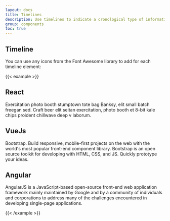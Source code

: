 ```yaml
---
layout: docs
title: Timelines
description: Use timelines to indicate a cronological type of information
group: components
toc: true
---
```


## Timeline

You can use any icons from the Font Awesome library to add for each timeline element:

{{< example >}}
<div class="row mt-4">
    <div class="col-12 mx-auto">
        <div class="timeline timeline-one">
        <!-- Timeline Item 1 -->
        <div class="timeline-item">
            <span class="icon icon-info icon-lg"><span class="fab fa-react"></span></span>
            <h2 class="h5 my-3">React</h2>
            <p>Exercitation photo booth stumptown tote bag Banksy, elit small batch freegan sed. Craft beer elit seitan exercitation, photo booth et 8-bit kale chips proident chillwave deep v laborum.</p>
        </div>
        <!-- Timeline Item 2 -->
        <div class="timeline-item">
            <span class="icon icon-success"><span class="fab fa-vuejs"></span></span>
            <h2 class="h5 my-3">VueJs</h2>
            <p>Bootstrap. Build responsive, mobile-first projects on the web with the world's most popular front-end component library. Bootstrap is an open source toolkit for developing with HTML, CSS, and JS. Quickly prototype your
                ideas.
            </p>
        </div>
        <!-- Timeline Item 3 -->
        <div class="timeline-item">
            <span class="icon icon-danger"><span class="fab fa-angular"></span></span>
            <h2 class="h5 my-3">Angular</h2>
            <p>AngularJS is a JavaScript-based open-source front-end web application framework mainly maintained by Google and by a community of individuals and corporations to address many of the challenges encountered in developing
                single-page applications.</p>
        </div>
    </div>
    </div>
</div>
{{< /example >}}
